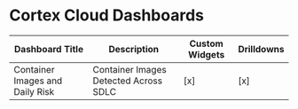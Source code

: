 # Cortex Cloud Dashboards

 | Dashboard Title |  Description  | Custom Widgets | Drilldowns |
 |----|-----------|------|-------------|
 | Container Images and Daily Risk | Container Images Detected Across SDLC | [x] | [x] | 